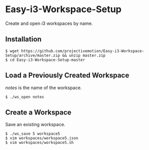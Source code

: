 # Easy-i3-Workspace-Setup
Create and open i3 workspaces by name.

## Installation

```
$ wget https://github.com/projectivemotion/Easy-i3-Workspace-Setup/archive/master.zip && unzip master.zip 
$ cd Easy-i3-Workspace-Setup-master
```

## Load a Previously Created Workspace
*notes* is the name of the workspace.

```
$ ./ws_open notes
```

## Create a Workspace
Save an existing workspace.

```
$ ./ws_save 5 workspace5
$ vim workspaces/workspace5.json
$ vim workspaces/workspace5.sh
```

